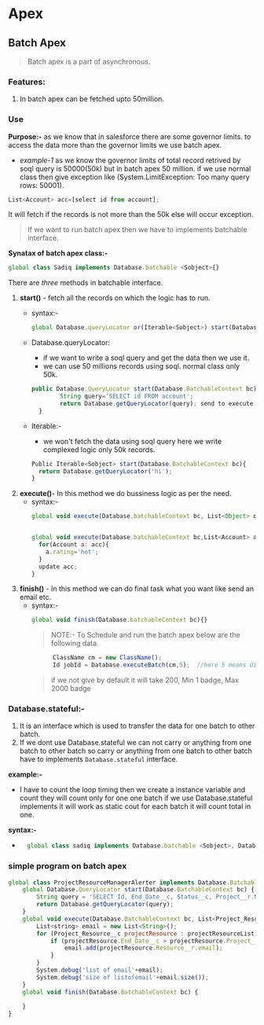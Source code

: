 # Apex

## Batch Apex

> Batch apex is a part of asynchronous. 

### Features:

1. In batch apex can be fetched upto 50million.

### Use 

**Purpose:-** as we know that in salesforce there are some governor limits. to access the data more than the governor limits we use batch apex.
  - *example-1* as we know the governor limits of total record retrived by soql query is 50000(50k) but in batch apex 50 million. if we use normal class then give exception like (System.LimitException: Too many query rows: 50001).

```js
List<Account> acc=[select id from account]; 
```
It will fetch if the records is not more than the 50k else will occur exception.

> If we want to run batch apex then we have to implements batchable interface.

		
**Synatax of batch apex class:-**

```js
global class Sadiq implements Database.batchable <Sobject>{}
```

There are *three* methods in batchable interface.

1. **start()** - fetch all the records on which the logic has to run.
    - syntax:-
      ```js
      global Database.queryLocator or(Iterable<Sobject>) start(Database.batchableContext bc){}
      ```
    -	Database.queryLocator:
        - if we want to write a soql query and get the data then we use it. 
        - we can use 50 millions records using soql. normal class only 50k.

        ```js
        public Database.QueryLocator start(Database.BatchableContext bc){
                String query='SELECT id FROM account';
                return Database.getQueryLocator(query); send to execute method.
          }
        ```
    - Iterable<Sobject>:-
        - we won't fetch the data using soql query here we write complexed logic only 50k records.
    
        ```js
        Public Iterable<Sobject> start(Database.BatchableContext bc){
          return Database.getQueryLocator('hi');
        }
      ```
1. **execute()**- In this method we do bussiness logic as per the need.
    - syntax:-
      ```js
      global void execute(Database.batchableContext bc, List<Object> obj){}


      global void execute(Database.batchableContext bc,List<Account> acc){
        for(Account a: acc){
          a.rating='hot';
        }
        update acc;
      }
      ```
1. **finish()** - In this method we can do final task what you want like send an email etc.
    - syntax:-
      ```js
      global void finish(Database.batchableContext bc){}
      ```
		> NOTE:- To Schedule and run the batch apex below are the following data.
      ```js
			ClassName cm = new ClassName();
			Id jobId = Database.executeBatch(cm,5);  //here 5 means dividing into 5 badge
      ```
		>	if we not give by default it will take 200, Min 1 badge, Max 2000 badge

### Database.stateful:- 

1. It is an interface which is used to transfer the data for one batch to other batch.
1. If we dont use Database.stateful we can not carry or anything from one batch to other batch so carry or anything from one batch to other batch have to implements `Database.stateful` interface.

**example:-**
  - I have to count the loop timing then we create a instance variable and count they will count only for one one 
					batch if we use Database.stateful implements it will work as static cout for each batch it will count total in one.

**syntax:-**
  - ```js
      global class sadiq implements Database.batchable <Sobject>, Database.stateful{}
    ```

   
### simple program on batch apex

```js
global class ProjectResourceManagerAlerter implements Database.Batchable <Sobject> {
    global Database.QueryLocator start(Database.BatchableContext bc) {
        String query = 'SELECT Id, End_Date__c, Status__c, Project__r.Name, Project__r.Status__c, Project__r.End_Date__c, Resource__r.name, Resource__r.email FROM project_resource__c';
        return Database.getQueryLocator(query);        
    }
    global void execute(Database.BatchableContext bc, List<Project_Resource__c> projectResourceList) {
        List<string> email = new List<String>();
        for (Project_Resource__c projectResource : projectResourceList) {
            if (projectResource.End_Date__c > projectResource.Project__r.End_Date__c && projectResource.Status__c == 'Active' && projectResource.Project__r.Status__c == 'Completed') {
                email.add(projectResource.Resource__r.email);                
            }            
        }
        System.debug('list of email'+email);
        System.debug('size of listofemail'+email.size());
    }
    global void finish(Database.BatchableContext bc) {
        
    }
}
```